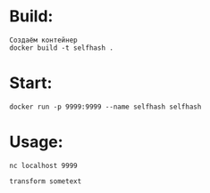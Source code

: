 # Build:
``` 
Создаём контейнер
docker build -t selfhash .
```

# Start:
```
docker run -p 9999:9999 --name selfhash selfhash
```

# Usage:
```
nc localhost 9999

transform sometext
```
